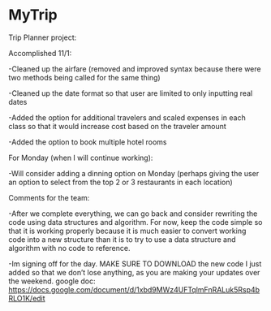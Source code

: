 # MyTrip
Trip Planner project: 

Accomplished 11/1:

-Cleaned up the airfare (removed and improved syntax because there were two methods being called for the same thing)

-Cleaned up the date format so that user are limited to only inputting real dates

-Added the option for additional travelers and scaled expenses in each class so that it would increase cost based on the traveler amount

-Added the option to book multiple hotel rooms

For Monday (when I will continue working):

-Will consider adding a dinning option on Monday (perhaps giving the user an option to select from the top 2 or 3 restaurants in each location)

Comments for the team:

-After we complete everything, we can go back and consider rewriting the code using data structures and algorithm.  For now, keep the code simple so that it is working properly because it is much easier to convert working code into a new structure than it is to try to use a data structure and algorithm with no code to reference.

-Im signing off for the day.  MAKE SURE TO DOWNLOAD the new code I just added so that we don’t lose anything, as you are making your updates over the weekend.
google doc: https://docs.google.com/document/d/1xbd9MWz4UFTqlmFnRALuk5Rsp4bRLO1K/edit
